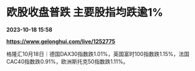 # 欧股收盘普跌 主要股指均跌逾1%

**2023-10-18 15:58**

**https://www.gelonghui.com/live/1252775**

格隆汇10月18日｜德国DAX30指数跌1.01%，英国富时100指数跌1.15%，法国CAC40指数跌0.91%，欧洲斯托克50指数跌1.11%。